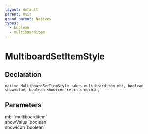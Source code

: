 ```yaml
---
layout: default
parent: Unit
grand_parent: Natives
types:
  - boolean
  - multiboarditem
---
```


# MultiboardSetItemStyle

## Declaration

```
native MultiboardSetItemStyle takes multiboarditem mbi, boolean showValue, boolean showIcon returns nothing
```

## Parameters
<dl>
  <dt>mbi `multiboarditem`</dt>
  <dd></dd>

  <dt>showValue `boolean`</dt>
  <dd></dd>

  <dt>showIcon `boolean`</dt>
  <dd></dd>
</dl>